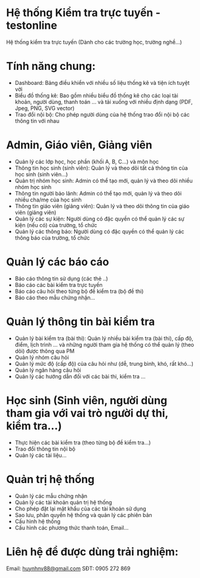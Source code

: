 # Hệ thống Kiểm tra trực tuyến - testonline
Hệ thống kiểm tra trực tuyến (Dành cho các trường học, trường nghề...)
# Tính năng chung:
- Dashboard: Bảng điều khiển với nhiều số liệu thống kê và tiện ích tuyệt vời
- Biểu đồ thống kê: Bao gồm nhiều biểu đồ thống kê cho các loại tài khoản, người dùng, thanh toán ... và tải xuống với nhiều định dạng (PDF, Jpeg, PNG, SVG vector)
- Trao đổi nội bộ: Cho phép người dùng của hệ thống trao đổi nội bộ các thông tin với nhau
# Admin, Giáo viên, Giảng viên
- Quản lý các lớp học, học phần (khối A, B, C...) và môn học
- Thông tin học sinh (sinh viên): Quản lý và theo dõi tất cả thông tin của học sinh (sinh viên...)
- Quản trị nhóm học sinh: Admin có thể tạo mới, quản lý và theo dõi nhiều nhóm học sinh
- Thông tin người bảo lãnh: Admin có thể tạo mới, quản lý và theo dõi nhiều cha/mẹ của học sinh
- Thông tin giáo viên (giảng viên): Quản lý và theo dõi thông tin của giáo viên (giảng viên)
- Quản lý các sự kiện: Người dùng có đặc quyền có thể quản lý các sự kiện (nếu có) của trường, tổ chức
- Quản lý các thông báo: Người dùng có đặc quyền có thể quản lý các thông báo của trường, tổ chức
# Quản lý các báo cáo
- Báo cáo thông tin sử dụng (các thẻ ..)
- Báo cáo các bài kiểm tra trực tuyến
- Báo cáo câu hỏi theo từng bộ đề kiểm tra (bộ đề thi)
- Báo cáo theo mẫu chứng nhận...
# Quản lý thông tin bài kiểm tra
- Quản lý bài kiểm tra (bài thi): Quản lý nhiều bài kiểm tra (bài thi), cấp độ, điểm, lịch trình ... và những người tham gia hệ thống có thể quản lý (theo dõi) được thông qua PM
- Quản lý nhóm câu hỏi
- Quản lý mức độ (cấp độ) của câu hỏi như (dễ, trung bình, khó, rất khó...)
- Quản lý ngân hàng câu hỏi 
- Quản lý các hướng dẫn đối với các bài thi, kiểm tra ...
# Học sinh (Sinh viên, người dùng tham gia với vai trò người dự thi, kiểm tra...)
- Thực hiện các bài kiểm tra (theo từng bộ đề kiểm tra...)
- Trao đổi thông tin nội bộ
- Quản lý các tài liệu...
# Quản trị hệ thống
- Quản lý các mẫu chứng nhận
- Quản lý các tài khoản quản trị hệ thống
- Cho phép đặt lại mật khẩu của các tài khoản sử dụng
- Sao lưu, phân quyền hệ thống và quản lý các phiên bản
- Cấu hình hệ thống
- Cấu hình các phương thức thanh toán, Email...
# Liên hệ để được dùng trải nghiệm: 
Email: huynhnv88@gmail.com
SĐT: 0905 272 869
